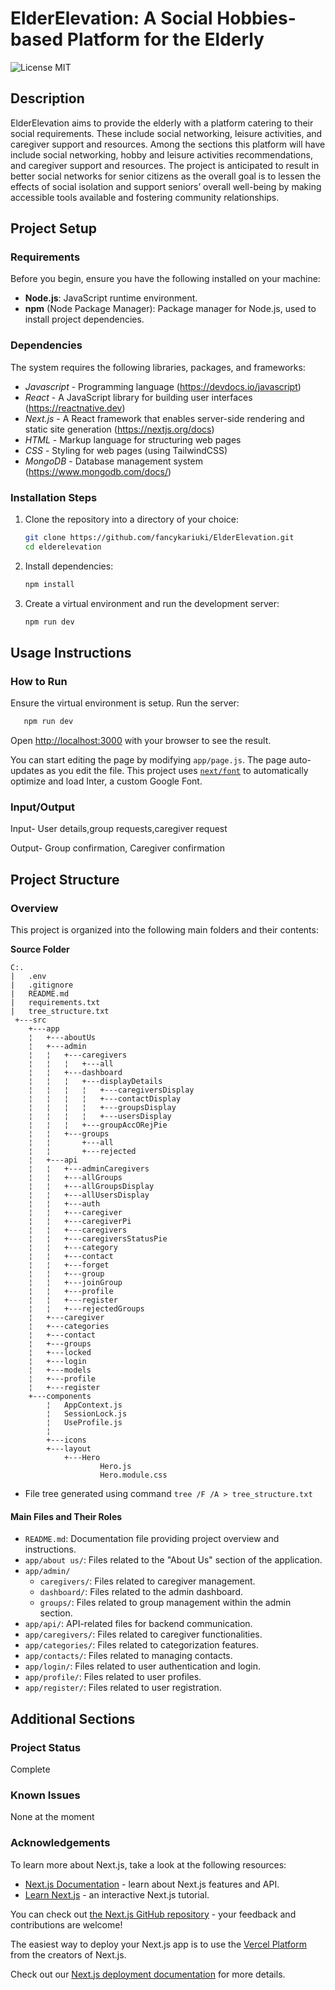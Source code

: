 # ElderElevation: A Social Hobbies-based Platform for the Elderly

![License MIT](https://img.shields.io/badge/License-MIT-blue.svg)



## Description
ElderElevation aims to provide the elderly with a platform catering to their social requirements. These include social networking, leisure activities, and caregiver support and resources. Among the sections this platform will have include social networking, hobby and leisure activities recommendations, and caregiver support and resources. The project is anticipated to result in better social networks for senior citizens as the overall goal is to lessen the effects of social isolation and support seniors’ overall well-being by making accessible tools available and fostering community relationships.


## Project Setup
### Requirements

Before you begin, ensure you have the following installed on your machine:
- **Node.js**: JavaScript runtime environment.
- **npm** (Node Package Manager): Package manager for Node.js, used to install project dependencies.

### Dependencies
The system requires the following libraries, packages, and frameworks:
- *Javascript* - Programming language (https://devdocs.io/javascript)
- *React* - A JavaScript library for building user interfaces (https://reactnative.dev)
- *Next.js* - A React framework that enables server-side rendering and static site generation (https://nextjs.org/docs)
- *HTML* - Markup language for structuring web pages
- *CSS* - Styling for web pages (using TailwindCSS)
- *MongoDB* - Database management system (https://www.mongodb.com/docs/)

### Installation Steps
1. Clone the repository into a directory of your choice:
   ```bash
   git clone https://github.com/fancykariuki/ElderElevation.git
   cd elderelevation
   ```

2. Install dependencies:
   ```bash
   npm install
   ```
   
3. Create a virtual environment and run the development server:
   ```bash
   npm run dev
   ```
   
## Usage Instructions
### How to Run
Ensure the virtual environment is setup.
Run the server:
```bash
   npm run dev
   ```
Open [http://localhost:3000](http://localhost:3000) with your browser to see the result.

You can start editing the page by modifying `app/page.js`. The page auto-updates as you edit the file.
This project uses [`next/font`](https://nextjs.org/docs/basic-features/font-optimization) to automatically optimize and load Inter, a custom Google Font.

### Input/Output
Input- User details,group requests,caregiver request

Output- Group confirmation, Caregiver confirmation

## Project Structure
### Overview

This project is organized into the following main folders and their contents:

 **Source Folder**
```
C:.
|   .env
|   .gitignore
|   README.md
|   requirements.txt
|   tree_structure.txt
 +---src
    +---app
    ¦   +---aboutUs
    ¦   +---admin
    ¦   ¦   +---caregivers
    ¦   ¦   ¦   +---all        
    ¦   ¦   +---dashboard  
    ¦   ¦   ¦   +---displayDetails
    ¦   ¦   ¦   ¦   +---caregiversDisplay
    ¦   ¦   ¦   ¦   +---contactDisplay
    ¦   ¦   ¦   ¦   +---groupsDisplay
    ¦   ¦   ¦   ¦   +---usersDisplay
    ¦   ¦   ¦   +---groupAccORejPie
    ¦   ¦   +---groups
    ¦   ¦       +---all
    ¦   ¦       +---rejected
    ¦   +---api
    ¦   ¦   +---adminCaregivers
    ¦   ¦   +---allGroups
    ¦   ¦   +---allGroupsDisplay
    ¦   ¦   +---allUsersDisplay    
    ¦   ¦   +---auth
    ¦   ¦   +---caregiver
    ¦   ¦   +---caregiverPi
    ¦   ¦   +---caregivers
    ¦   ¦   +---caregiversStatusPie
    ¦   ¦   +---category
    ¦   ¦   +---contact
    ¦   ¦   +---forget
    ¦   ¦   +---group
    ¦   ¦   +---joinGroup
    ¦   ¦   +---profile
    ¦   ¦   +---register
    ¦   ¦   +---rejectedGroups         
    ¦   +---caregiver
    ¦   +---categories
    ¦   +---contact
    ¦   +---groups
    ¦   +---locked
    ¦   +---login
    ¦   +---models
    ¦   +---profile
    ¦   +---register              
    +---components
        ¦   AppContext.js
        ¦   SessionLock.js
        ¦   UseProfile.js
        ¦   
        +---icons
        +---layout
            +---Hero
                    Hero.js
                    Hero.module.css
```
* File tree generated using command `tree /F /A > tree_structure.txt`


#### Main Files and Their Roles

- `README.md`: Documentation file providing project overview and instructions.
- `app/about us/`: Files related to the "About Us" section of the application.
- `app/admin/`
  - `caregivers/`: Files related to caregiver management.
  - `dashboard/`: Files related to the admin dashboard.
  - `groups/`: Files related to group management within the admin section.
- `app/api/`: API-related files for backend communication.
- `app/caregivers/`: Files related to caregiver functionalities.
- `app/categories/`: Files related to categorization features.
- `app/contacts/`: Files related to managing contacts.
- `app/login/`: Files related to user authentication and login.
- `app/profile/`: Files related to user profiles.
- `app/register/`: Files related to user registration.


## Additional Sections
### Project Status
Complete

### Known Issues
None at the moment

### Acknowledgements
To learn more about Next.js, take a look at the following resources:

- [Next.js Documentation](https://nextjs.org/docs) - learn about Next.js features and API.
- [Learn Next.js](https://nextjs.org/learn) - an interactive Next.js tutorial.

You can check out [the Next.js GitHub repository](https://github.com/vercel/next.js/) - your feedback and contributions are welcome!

The easiest way to deploy your Next.js app is to use the [Vercel Platform](https://vercel.com/new?utm_medium=default-template&filter=next.js&utm_source=create-next-app&utm_campaign=create-next-app-readme) from the creators of Next.js.

Check out our [Next.js deployment documentation](https://nextjs.org/docs/deployment) for more details.


